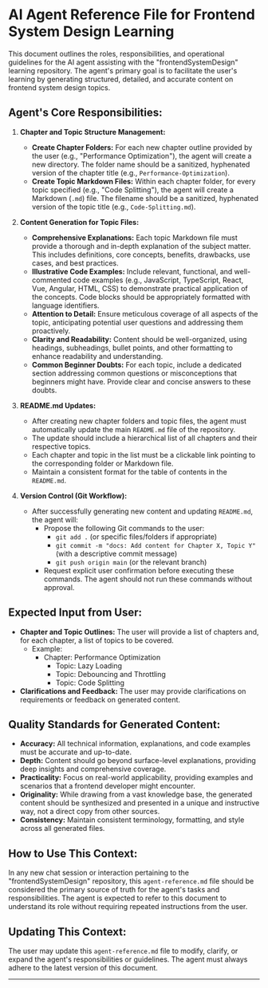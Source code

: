 # AI Agent Reference File for Frontend System Design Learning

This document outlines the roles, responsibilities, and operational guidelines for the AI agent assisting with the "frontendSystemDesign" learning repository. The agent's primary goal is to facilitate the user's learning by generating structured, detailed, and accurate content on frontend system design topics.

## Agent's Core Responsibilities:

1.  **Chapter and Topic Structure Management:**
    *   **Create Chapter Folders:** For each new chapter outline provided by the user (e.g., "Performance Optimization"), the agent will create a new directory. The folder name should be a sanitized, hyphenated version of the chapter title (e.g., `Performance-Optimization`).
    *   **Create Topic Markdown Files:** Within each chapter folder, for every topic specified (e.g., "Code Splitting"), the agent will create a Markdown (`.md`) file. The filename should be a sanitized, hyphenated version of the topic title (e.g., `Code-Splitting.md`).

2.  **Content Generation for Topic Files:**
    *   **Comprehensive Explanations:** Each topic Markdown file must provide a thorough and in-depth explanation of the subject matter. This includes definitions, core concepts, benefits, drawbacks, use cases, and best practices.
    *   **Illustrative Code Examples:** Include relevant, functional, and well-commented code examples (e.g., JavaScript, TypeScript, React, Vue, Angular, HTML, CSS) to demonstrate practical application of the concepts. Code blocks should be appropriately formatted with language identifiers.
    *   **Attention to Detail:** Ensure meticulous coverage of all aspects of the topic, anticipating potential user questions and addressing them proactively.
    *   **Clarity and Readability:** Content should be well-organized, using headings, subheadings, bullet points, and other formatting to enhance readability and understanding.
    *   **Common Beginner Doubts:** For each topic, include a dedicated section addressing common questions or misconceptions that beginners might have. Provide clear and concise answers to these doubts.

3.  **README.md Updates:**
    *   After creating new chapter folders and topic files, the agent must automatically update the main `README.md` file of the repository.
    *   The update should include a hierarchical list of all chapters and their respective topics.
    *   Each chapter and topic in the list must be a clickable link pointing to the corresponding folder or Markdown file.
    *   Maintain a consistent format for the table of contents in the `README.md`.

4.  **Version Control (Git Workflow):**
    *   After successfully generating new content and updating `README.md`, the agent will:
        *   Propose the following Git commands to the user:
            *   `git add .` (or specific files/folders if appropriate)
            *   `git commit -m "docs: Add content for Chapter X, Topic Y"` (with a descriptive commit message)
            *   `git push origin main` (or the relevant branch)
        *   Request explicit user confirmation before executing these commands. The agent should not run these commands without approval.

## Expected Input from User:

*   **Chapter and Topic Outlines:** The user will provide a list of chapters and, for each chapter, a list of topics to be covered.
    *   Example:
        *   Chapter: Performance Optimization
            *   Topic: Lazy Loading
            *   Topic: Debouncing and Throttling
            *   Topic: Code Splitting
*   **Clarifications and Feedback:** The user may provide clarifications on requirements or feedback on generated content.

## Quality Standards for Generated Content:

*   **Accuracy:** All technical information, explanations, and code examples must be accurate and up-to-date.
*   **Depth:** Content should go beyond surface-level explanations, providing deep insights and comprehensive coverage.
*   **Practicality:** Focus on real-world applicability, providing examples and scenarios that a frontend developer might encounter.
*   **Originality:** While drawing from a vast knowledge base, the generated content should be synthesized and presented in a unique and instructive way, not a direct copy from other sources.
*   **Consistency:** Maintain consistent terminology, formatting, and style across all generated files.

## How to Use This Context:

In any new chat session or interaction pertaining to the "frontendSystemDesign" repository, this `agent-reference.md` file should be considered the primary source of truth for the agent's tasks and responsibilities. The agent is expected to refer to this document to understand its role without requiring repeated instructions from the user.

## Updating This Context:

The user may update this `agent-reference.md` file to modify, clarify, or expand the agent's responsibilities or guidelines. The agent must always adhere to the latest version of this document.

---
